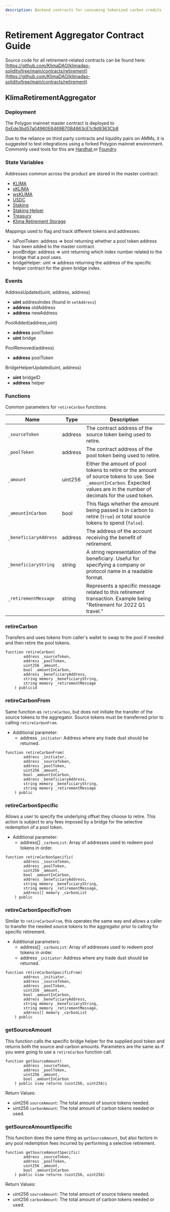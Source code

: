 ```yaml
---
description: Backend contracts for consuming tokenized carbon credits
---
```


# Retirement Aggregator Contract Guide

Source code for all retirement-related contracts can be found here: [https://github.com/KlimaDAO/klimadao-solidity/tree/main/contracts/retirement](https://github.com/KlimaDAO/klimadao-solidity/tree/main/contracts/retirement)

## KlimaRetirementAggregator

### Deployment

The Polygon mainnet master contract is deployed to [0xEde3bd57a04960E6469B70B4863cE1c9d9363Cb8](https://polygonscan.com/address/0xEde3bd57a04960E6469B70B4863cE1c9d9363Cb8)

Due to the reliance on third party contracts and liquidity pairs on AMMs, it is suggested to test integrations using a forked Polygon mainnet environment. Commonly used tools for this are [Hardhat ](https://hardhat.org/hardhat-network/docs/guides/forking-other-networks)or [Foundry](https://github.com/foundry-rs/foundry).

### State Variables

Addresses common across the product are stored in the master contract:

* [KLIMA](../contracts/tokens.md#klima)
* [sKLIMA](../contracts/tokens.md#sklima)
* [wsKLIMA](../contracts/tokens.md#wsklima)
* [USDC](https://polygonscan.com/token/0x2791bca1f2de4661ed88a30c99a7a9449aa84174)
* [Staking](../contracts/staking.md)
* [Staking Helper](../contracts/staking.md#stakinghelper)
* [Treasury](../contracts/treasury.md)
* [Klima Retirement Storage](../contracts/retirement.md#retirement-storage)

Mappings used to flag and track different tokens and addresses:

* isPoolToken: address => bool returning whether a pool token address has been added to the master contract.
* poolBridge: address => uint returning which index number related to the bridge that a pool uses.
* bridgeHelper: uint => address returning the address of the specific helper contract for the given bridge index.

### Events

AddressUpdated(uint, address, address)

* **uint** addressIndex (found in `setAddress`)
* **address** oldAddress
* **address** newAddress

PoolAdded(address,uint)

* **address** poolToken
* **uint** bridge

PoolRemoved(address)

* **address** poolToken

BridgeHelperUpdated(uint, address)

* **uint** bridgeID
* **address** helper

### Functions

Common parameters for `retireCarbon` functions:

| Name                  | Type    | Description                                                                                                                                                                |
| --------------------- | ------- | -------------------------------------------------------------------------------------------------------------------------------------------------------------------------- |
| `_sourceToken`        | address | The contract address of the source token being used to retire.                                                                                                             |
| `_poolToken`          | address | The contract address of the pool token being used to retire.                                                                                                               |
| `_amount`             | uint256 | Either the amount of pool tokens to retire or the amount of source tokens to use. See `_amountInCarbon`. Expected values are in the number of decimals for the used token. |
| `_amountInCarbon`     | bool    | This flags whether the amount being passed is in carbon to retire (`true`) or total source tokens to spend (`false`).                                                      |
| `_beneficiaryAddress` | address | The address of the account receiving the benefit of retirement.                                                                                                            |
| `_beneficiaryString`  | string  | A string representation of the beneficiary. Useful for specifying a company or protocol name in a readable format.                                                         |
| `_retirementMessage`  | string  | Represents a specific message related to this retirement transaction. Example being "Retirement for 2022 Q1 travel."                                                       |

### retireCarbon

Transfers and uses tokens from caller's wallet to swap to the pool if needed and then retire the pool tokens.

```solidity
function retireCarbon(
        address _sourceToken,
        address _poolToken,
        uint256 _amount,
        bool _amountInCarbon,
        address _beneficiaryAddress,
        string memory _beneficiaryString,
        string memory _retirementMessage
    ) publicid
```

### retireCarbonFrom

Same function as `retireCarbon`, but does not initiate the transfer of the source tokens to the aggregator. Source tokens must be transferred prior to calling `retireCarbonFrom`.&#x20;

* Additional parameter:&#x20;
  * address `_initiator`: Address where any trade dust should be returned.

```solidity
function retireCarbonFrom(
        address _initiator,
        address _sourceToken,
        address _poolToken,
        uint256 _amount,
        bool _amountInCarbon,
        address _beneficiaryAddress,
        string memory _beneficiaryString,
        string memory _retirementMessage
    ) public
```

### retireCarbonSpecific

Allows a user to specify the underlying offset they choose to retire. This action is subject to any fees imposed by a bridge for the selective redemption of a pool token.

* Additional parameter:
  * address\[] `_carbonList`: Array of addresses used to redeem pool tokens in order.

```solidity
function retireCarbonSpecific(
        address _sourceToken,
        address _poolToken,
        uint256 _amount,
        bool _amountInCarbon,
        address _beneficiaryAddress,
        string memory _beneficiaryString,
        string memory _retirementMessage,
        address[] memory _carbonList
    ) public
```

### retireCarbonSpecificFrom

Similar to `retireCarbonFrom`, this operates the same way and allows a caller to transfer the needed source tokens to the aggregator prior to calling for specific retirement.

* Additional parameters:
  * address\[] `_carbonList`: Array of addresses used to redeem pool tokens in order.
  * address `_initiator`: Address where any trade dust should be returned.

```solidity
function retireCarbonSpecificFrom(
        address _initiator,
        address _sourceToken,
        address _poolToken,
        uint256 _amount,
        bool _amountInCarbon,
        address _beneficiaryAddress,
        string memory _beneficiaryString,
        string memory _retirementMessage,
        address[] memory _carbonList
    ) public
```

### getSourceAmount

This function calls the specific bridge helper for the supplied pool token and returns both the source and carbon amounts. Parameters are the same as if you were going to use a `retireCarbon` function call.

```solidity
function getSourceAmount(
        address _sourceToken,
        address _poolToken,
        uint256 _amount,
        bool _amountInCarbon
    ) public view returns (uint256, uint256)i
```

Return Values:

* uint256 `sourceAmount`: The total amount of source tokens needed.
* uint256 `carbonAmount`: The total amount of carbon tokens needed or used.

### getSourceAmountSpecific

This function does the same thing as `getSourceAmount`, but also factors in any pool redemption fees incurred by performing a selective retirement.

```solidity
function getSourceAmountSpecific(
        address _sourceToken,
        address _poolToken,
        uint256 _amount,
        bool _amountInCarbon
    ) public view returns (uint256, uint256)
```

Return Values:

* uint256 `sourceAmount`: The total amount of source tokens needed.
* uint256 `carbonAmount`: The total amount of carbon tokens needed or used.
